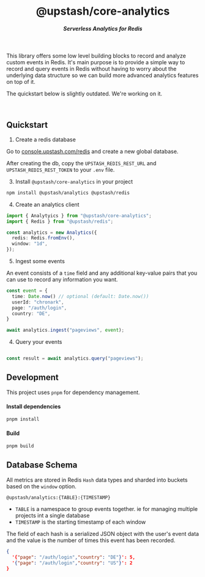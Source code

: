 <div align="center">
    <h1 align="center">@upstash/core-analytics</h1>
    <h5>Serverless Analytics for Redis</h5>
</div>

<br/>


This library offers some low level building blocks to record and analyze custom events in Redis.
It's main purpose is to provide a simple way to record and query events in Redis without having to worry about the underlying data structure so we can build more advanced analytics features on top of it.

The quickstart below is slightly outdated. We're working on it.

<br/>


## Quickstart


1. Create a redis database

Go to [console.upstash.com/redis](https://console.upstash.com/redis) and create
a new global database.

After creating the db, copy the `UPSTASH_REDIS_REST_URL` and `UPSTASH_REDIS_REST_TOKEN` to your `.env` file.

3. Install `@upstash/core-analytics` in your project

```bash
npm install @upstash/analytics @upstash/redis
```

4. Create an analytics client

```ts
import { Analytyics } from "@upstash/core-analytics";
import { Redis } from "@upstash/redis";

const analytics = new Analytics({
  redis: Redis.fromEnv(),
  window: "1d",
});
```


5. Ingest some events

An event consists of a `time` field and any additional key-value pairs that you can use to record any information you want.

```ts
const event = {
  time: Date.now() // optional (default: Date.now())
  userId: "chronark",
  page: "/auth/login",
  country: "DE",
}

await analytics.ingest("pageviews", event);
```

4. Query your events

```ts

const result = await analytics.query("pageviews");

```

## Development

This project uses `pnpm` for dependency management.

#### Install dependencies

```bash
pnpm install
```

#### Build

```bash
pnpm build
```


## Database Schema

All metrics are stored in Redis `Hash` data types and sharded into buckets based on the `window` option.
```
@upstash/analytics:{TABLE}:{TIMESTAMP}
```
- `TABLE` is a namespace to group events together. ie for managing multiple projects int a single database
- `TIMESTAMP` is the starting timestamp of each window

The field of each hash is a serialized JSON object with the user's event data and the value is the number of times this event has been recorded.

```json
{
  '{"page": "/auth/login","country": "DE"}': 5,
  '{"page": "/auth/login","country": "US"}': 2
}
```
